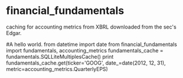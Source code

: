 financial_fundamentals
======================

caching for accounting metrics from XBRL downloaded from the sec's Edgar.



#A hello world.
    from datetime import date
    from financial_fundamentals import fundamentals, accounting_metrics
    fundamentals_cache = fundamentals.SQLLiteMultiplesCache()
    print fundamentals_cache.get(ticker='GOOG', date_=date(2012, 12, 31), metric=accounting_metrics.QuarterlyEPS)
